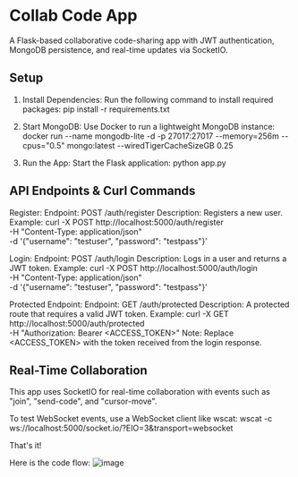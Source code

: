 Collab Code App
===============

A Flask-based collaborative code-sharing app with JWT authentication, MongoDB persistence, and real-time updates via SocketIO.

Setup
-----

1. Install Dependencies:
   Run the following command to install required packages:
     pip install -r requirements.txt

2. Start MongoDB:
   Use Docker to run a lightweight MongoDB instance:
     docker run --name mongodb-lite -d -p 27017:27017 --memory=256m --cpus="0.5" mongo:latest --wiredTigerCacheSizeGB 0.25

3. Run the App:
   Start the Flask application:
     python app.py

API Endpoints & Curl Commands
------------------------------

Register:
  Endpoint: POST /auth/register
  Description: Registers a new user.
  Example:
    curl -X POST http://localhost:5000/auth/register \
      -H "Content-Type: application/json" \
      -d '{"username": "testuser", "password": "testpass"}'

Login:
  Endpoint: POST /auth/login
  Description: Logs in a user and returns a JWT token.
  Example:
    curl -X POST http://localhost:5000/auth/login \
      -H "Content-Type: application/json" \
      -d '{"username": "testuser", "password": "testpass"}'

Protected Endpoint:
  Endpoint: GET /auth/protected
  Description: A protected route that requires a valid JWT token.
  Example:
    curl -X GET http://localhost:5000/auth/protected \
      -H "Authorization: Bearer <ACCESS_TOKEN>"
  Note: Replace <ACCESS_TOKEN> with the token received from the login response.

Real-Time Collaboration
-----------------------

This app uses SocketIO for real-time collaboration with events such as "join", "send-code", and "cursor-move".

To test WebSocket events, use a WebSocket client like wscat:
  wscat -c ws://localhost:5000/socket.io/?EIO=3&transport=websocket

That's it!

Here is the code flow:
![image](https://github.com/user-attachments/assets/b90ec83b-22eb-494b-8548-bee48593b60e)

